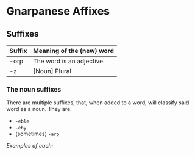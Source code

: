 # Gnarpanese Affixes

## Suffixes
| Suffix | Meaning of the (new) word |
| ------ | ------------------------- |
| -orp   | The word is an adjective. |
| -z     | [Noun] Plural             |


### The noun suffixes
There are multiple suffixes, that, when added to a word,
will classify said word as a noun. They are:
- `-eble`
- `-eby`
- (sometimes) `-arp`

*Examples of each:*
<!-- examples when i'm able to form words -->

<!-- more later. -->
